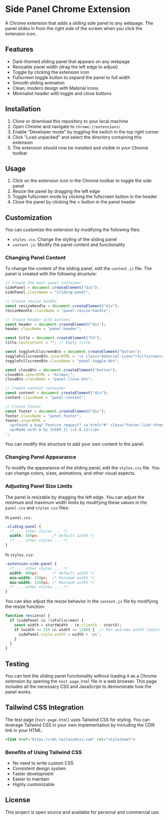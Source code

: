 # Side Panel Chrome Extension
<!-- Customer information in this file has been anonymized -->

A Chrome extension that adds a sliding side panel to any webpage. The panel slides in from the right side of the screen when you click the extension icon.

## Features

- Dark-themed sliding panel that appears on any webpage
- Resizable panel width (drag the left edge to adjust)
- Toggle by clicking the extension icon
- Fullscreen toggle button to expand the panel to full width
- Smooth sliding animation
- Clean, modern design with Material Icons
- Minimalist header with toggle and close buttons

## Installation

1. Clone or download this repository to your local machine
2. Open Chrome and navigate to `chrome://extensions/`
3. Enable "Developer mode" by toggling the switch in the top right corner
4. Click "Load unpacked" and select the directory containing this extension
5. The extension should now be installed and visible in your Chrome toolbar


## Usage

1. Click on the extension icon in the Chrome toolbar to toggle the side panel
2. Resize the panel by dragging the left edge
3. Toggle fullscreen mode by clicking the fullscreen button in the header
4. Close the panel by clicking the × button in the panel header

## Customization

You can customize the extension by modifying the following files:

- `styles.css`: Change the styling of the sliding panel
- `content.js`: Modify the panel content and functionality

### Changing Panel Content

To change the content of the sliding panel, edit the `content.js` file. The panel is created with the following structure:

```javascript
// Create the main panel container
sidePanel = document.createElement("div");
sidePanel.className = "sliding-panel";

// Create resize handle
const resizeHandle = document.createElement("div");
resizeHandle.className = "panel-resize-handle";

// Create header with buttons
const header = document.createElement("div");
header.className = "panel-header";

const title = document.createElement("h3");
title.textContent = ""; // Empty title

const toggleFullscreenBtn = document.createElement("button");
toggleFullscreenBtn.innerHTML = '<i class="material-icons">fullscreen</i>';
toggleFullscreenBtn.className = "panel-toggle-btn";

const closeBtn = document.createElement("button");
closeBtn.innerHTML = "&times;";
closeBtn.className = "panel-close-btn";

// Create content container
const content = document.createElement("div");
content.className = "panel-content";

// Create footer
const footer = document.createElement("div");
footer.className = "panel-footer";
footer.innerHTML = `
  <p>Found a bug? Feature request? <a href="#" class="footer-link">Feedback form</a></p>
  <p>Made with ❤️ by [USER_1] (v1.0.11)</p>
`;
```

You can modify this structure to add your own content to the panel.

### Changing Panel Appearance

To modify the appearance of the sliding panel, edit the `styles.css` file. You can change colors, sizes, animations, and other visual aspects.

### Adjusting Panel Size Limits

The panel is resizable by dragging the left edge. You can adjust the minimum and maximum width limits by modifying these values in the `panel.css` and `styles.css` files:

In `panel.css`:
```css
.sliding-panel {
  /* ... other styles ... */
  width: 500px;      /* Default width */
  /* ... other styles ... */
}
```

In `styles.css`:
```css
.extension-side-panel {
  /* ... other styles ... */
  width: 800px;      /* Default width */
  min-width: 250px;  /* Minimum width */
  max-width: 1200px; /* Maximum width */
  /* ... other styles ... */
}
```

You can also adjust the resize behavior in the `content.js` file by modifying the resize function:

```javascript
function resize(e) {
  if (sidePanel && !isFullscreen) {
    const width = startWidth - (e.clientX - startX);
    if (width >= 250 && width <= 1200) {  // Min and max width limits
      sidePanel.style.width = width + 'px';
    }
  }
}
```

## Testing

You can test the sliding panel functionality without loading it as a Chrome extension by opening the `test-page.html` file in a web browser. This page includes all the necessary CSS and JavaScript to demonstrate how the panel works.

## Tailwind CSS Integration

The test page (`test-page.html`) uses Tailwind CSS for styling. You can leverage Tailwind CSS in your own implementation by including the CDN link in your HTML:

```html
<link href="https://cdn.tailwindcss.com" rel="stylesheet">
```

### Benefits of Using Tailwind CSS

- No need to write custom CSS
- Consistent design system
- Faster development
- Easier to maintain
- Highly customizable

## License

This project is open source and available for personal and commercial use.
